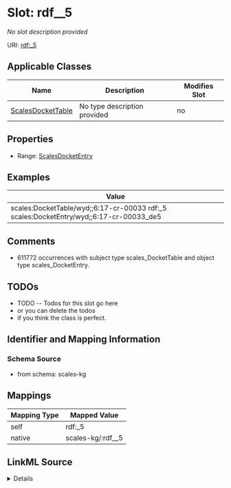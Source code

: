 

# Slot: rdf__5


_No slot description provided_





URI: [rdf:_5](http://www.w3.org/1999/02/22-rdf-syntax-ns#_5)



<!-- no inheritance hierarchy -->





## Applicable Classes

| Name | Description | Modifies Slot |
| --- | --- | --- |
| [ScalesDocketTable](../classes/ScalesDocketTable.md) | No type description provided |  no  |







## Properties

* Range: [ScalesDocketEntry](../classes/ScalesDocketEntry.md)






## Examples

| Value |
| --- |
| scales:DocketTable/wyd;;6:17-cr-00033 rdf:_5 scales:DocketEntry/wyd;;6:17-cr-00033_de5 |

## Comments

* 611772 occurrences with subject type scales_DocketTable and object type scales_DocketEntry.

## TODOs

* TODO -- Todos for this slot go here
* or you can delete the todos
* if you think the class is perfect.

## Identifier and Mapping Information







### Schema Source


* from schema: scales-kg




## Mappings

| Mapping Type | Mapped Value |
| ---  | ---  |
| self | rdf:_5 |
| native | scales-kg/:rdf__5 |




## LinkML Source

<details>
```yaml
name: rdf__5
description: No slot description provided
todos:
- TODO -- Todos for this slot go here
- or you can delete the todos
- if you think the class is perfect.
comments:
- 611772 occurrences with subject type scales_DocketTable and object type scales_DocketEntry.
examples:
- value: scales:DocketTable/wyd;;6:17-cr-00033 rdf:_5 scales:DocketEntry/wyd;;6:17-cr-00033_de5
from_schema: scales-kg
rank: 1000
slot_uri: rdf:_5
alias: rdf__5
domain_of:
- scales_DocketTable
range: scales_DocketEntry

```
</details>